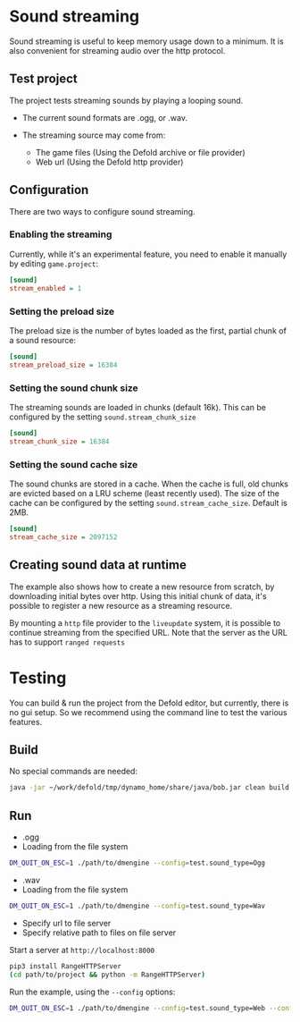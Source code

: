 # Sound streaming

Sound streaming is useful to keep memory usage down to a minimum.
It is also convenient for streaming audio over the http protocol.


## Test project

The project tests streaming sounds by playing a looping sound.

* The current sound formats are .ogg, or .wav.

* The streaming source may come from:
    * The game files (Using the Defold archive or file provider)
    * Web url (Using the Defold http provider)


## Configuration

There are two ways to configure sound streaming.

### Enabling the streaming

Currently, while it's an experimental feature, you need to enable it manually by editing `game.project`:

```ini
[sound]
stream_enabled = 1
```

### Setting the preload size

The preload size is the number of bytes loaded as the first, partial chunk of a sound resource:

```ini
[sound]
stream_preload_size = 16384
```

### Setting the sound chunk size

The streaming sounds are loaded in chunks (default 16k).
This can be configured by the setting `sound.stream_chunk_size`

```ini
[sound]
stream_chunk_size = 16384
```

### Setting the sound cache size

The sound chunks are stored in a cache.
When the cache is full, old chunks are evicted based on a LRU scheme (least recently used).
The size of the cache can be configured by the setting `sound.stream_cache_size`. Default is 2MB.

```ini
[sound]
stream_cache_size = 2097152
```


## Creating sound data at runtime

The example also shows how to create a new resource from scratch, by downloading initial bytes over http.
Using this initial chunk of data, it's possible to register a new resource as a streaming resource.

By mounting a `http` file provider to the `liveupdate` system, it is possible to continue streaming from the specified URL.
Note that the server as the URL has to support `ranged requests`


# Testing

You can build & run the project from the Defold editor, but currently, there is no gui setup.
So we recommend using the command line to test the various features.

## Build

No special commands are needed:

```bash
java -jar ~/work/defold/tmp/dynamo_home/share/java/bob.jar clean build
```

## Run

* .ogg
* Loading from the file system

```bash
DM_QUIT_ON_ESC=1 ./path/to/dmengine --config=test.sound_type=Ogg
```

* .wav
* Loading from the file system

```bash
DM_QUIT_ON_ESC=1 ./path/to/dmengine --config=test.sound_type=Wav
```


* Specify url to file server
* Specify relative path to files on file server

Start a server at `http://localhost:8000`
```bash
pip3 install RangeHTTPServer
(cd path/to/project && python -m RangeHTTPServer)
```

Run the example, using the `--config` options:
```bash
DM_QUIT_ON_ESC=1 ./path/to/dmengine --config=test.sound_type=Web --config=web.url=http://localhost:8000 --config=web.filename=web/mary-had-a-little-lamb-loop.wav
```
